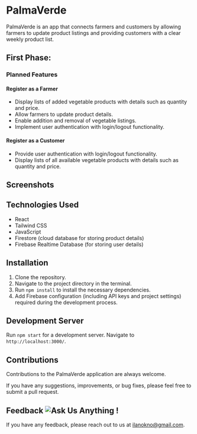 # PalmaVerde

PalmaVerde is an app that connects farmers and customers by allowing farmers to update product listings and providing customers with a clear weekly product list.

## First Phase:

### Planned Features

#### Register as a Farmer

- Display lists of added vegetable products with details such as quantity and price.
- Allow farmers to update product details.
- Enable addition and removal of vegetable listings.
- Implement user authentication with login/logout functionality.

#### Register as a Customer

- Provide user authentication with login/logout functionality.
- Display lists of all available vegetable products with details such as quantity and price.

## Screenshots

## Technologies Used

- React
- Tailwind CSS
- JavaScript
- Firestore (cloud database for storing product details)
- Firebase Realtime Database (for storing user details)

## Installation

1. Clone the repository.
2. Navigate to the project directory in the terminal.
3. Run `npm install` to install the necessary dependencies.
4. Add Firebase configuration (including API keys and project settings) required during the development process.

## Development Server

Run `npm start` for a development server. Navigate to `http://localhost:3000/`.

## Contributions

Contributions to the PalmaVerde application are always welcome.

If you have any suggestions, improvements, or bug fixes, please feel free to submit a pull request.

## Feedback ![Ask Us Anything !](https://img.shields.io/badge/Ask%20me-anything-1abc9c.svg)

If you have any feedback, please reach out to us at ilanokno@gmail.com.
